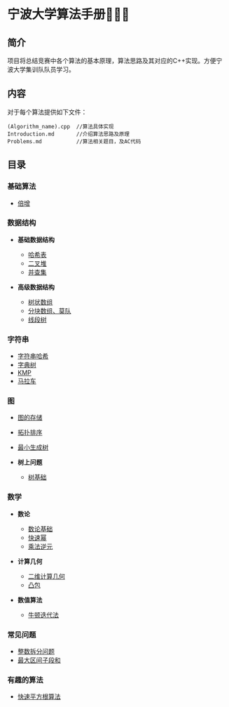 宁波大学算法手册💭💡🎈
==========================
## 简介
项目将总结竞赛中各个算法的基本原理，算法思路及其对应的C++实现。方便宁波大学集训队队员学习。

## 内容

对于每个算法提供如下文件：
```
(Algorithm_name).cpp  //算法具体实现
Introduction.md       //介绍算法思路及原理
Problems.md           //算法相关题目，及AC代码
```


## 目录

### 基础算法
- [倍增](./Algorithm/Binary%20Lifting/)

### 数据结构

- **基础数据结构**
  - [哈希表](./Data%20Structure/Hash%20Table/)
  - [二叉堆](./Data%20Structure/Heap/)
  - [并查集](./Data%20Structure/Union-Find/)

- **高级数据结构**
  - [树状数组](./Data%20Structure/BIT/)
  - [分块数组、莫队](./Data%20Structure/Block%20Algorithm/)
  - [线段树](./Data%20Structure/Segment%20Tree/)



### 字符串

- [字符串哈希](./String/String%20Hash/)
- [字典树](./String/Trie/)
- [KMP](./String/KMP/)
- [马拉车](./String/Manacher/)

### 图

- [图的存储](./Gragh/Storage%20of%20graphs/)
- [拓扑排序](./Gragh/Topo%20Sort/)
- [最小生成树](./Gragh/MST/)

- **树上问题**
  
  - [树基础](./Gragh/Tree/Basis%20of%20Tree/)

### 数学

- **数论**
  - [数论基础](./Math/Number%20Theory/Foundation.md)
  - [快速幂](./Math/Number%20Theory/Binary%20Exponentiation/)
  - [乘法逆元](./Math/Number%20Theory/Multiplicative%20Inverse/)
  
- **计算几何**
  - [二维计算几何](./Math/Geometry/2D%20Computational%20Geometry/) 
  - [凸包](./Math/Geometry/Convex%20Hull/)

- **数值算法**
  - [牛顿迭代法](.//Math/Numerical%20algorithms/Newton's%20method%20for%20finding%20roots/) 


### 常见问题

- [整数拆分问题](./Usual%20Qusetion/integer%20partition/) 
- [最大区间子段和](./Usual%20Qusetion/The%20maximum%20sum%20of%20subintervals/)

### 有趣的算法

- [快速平方根算法](./Interesting%20Algorithm/Quick%20Sqrt/)

